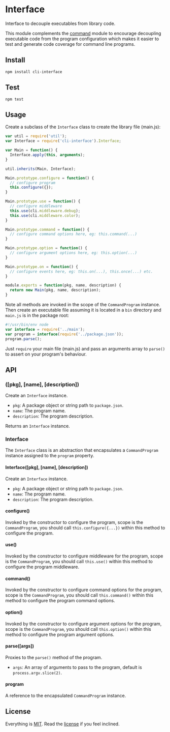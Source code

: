 # Interface

Interface to decouple executables from library code.

This module complements the [command][command] module to encourage decoupling executable code from the program configuration which makes it easier to test and generate code coverage for command line programs.

## Install

```
npm install cli-interface
```

## Test

```
npm test
```

## Usage

Create a subclass of the `Interface` class to create the library file (main.js):

```javascript
var util = require('util');
var Interface = require('cli-interface').Interface;

var Main = function() {
  Interface.apply(this, arguments);
}

util.inherits(Main, Interface);

Main.prototype.configure = function() {
  // configure program
  this.configure({});
}

Main.prototype.use = function() {
  // configure middleware
  this.use(cli.middleware.debug);
  this.use(cli.middleware.color);
}

Main.prototype.command = function() {
  // configure command options here, eg: this.command(...)
}

Main.prototype.option = function() {
  // configure argument options here, eg: this.option(...)
}

Main.prototype.on = function() {
  // configure events here, eg: this.on(...), this.once(...) etc.
}

module.exports = function(pkg, name, description) {
  return new Main(pkg, name, description);
}
```

Note all methods are invoked in the scope of the `CommandProgram` instance. Then create an executable file assuming it is located in a `bin` directory and `main.js` is in the package root:

```javascript
#!/usr/bin/env node
var interface = require('../main');
var program = interface(require('../package.json'));
program.parse();
```

Just `require` your main file (main.js) and pass an arguments array to `parse()` to assert on your program's behaviour.

## API

### ([pkg], [name], [description])

Create an `Interface` instance.

* `pkg`: A package object or string path to `package.json`.
* `name`: The program name.
* `description`: The program description.

Returns an `Interface` instance.

### Interface

The `Interface` class is an abstraction that encapsulates a `CommandProgram`
instance assigned to the `program` property.

#### Interface([pkg], [name], [description])

Create an `Interface` instance.

* `pkg`: A package object or string path to `package.json`.
* `name`: The program name.
* `description`: The program description.

#### configure()

Invoked by the constructor to configure the program, scope is the `CommandProgram`, you should call `this.configure({...})` within this method to configure the program.

#### use()

Invoked by the constructor to configure middleware for the program, scope is the `CommandProgram`, you should call `this.use()` within this method to configure the program middleware.

#### command()

Invoked by the constructor to configure command options for the program, scope is the `CommandProgram`, you should call `this.command()` within this method to configure the program command options.

#### option()

Invoked by the constructor to configure argument options for the program, scope is the `CommandProgram`, you should call `this.option()` within this method to configure the program argument options.

#### parse([args])

Proxies to the `parse()` method of the program.

* `args`: An array of arguments to pass to the program, default is `process.argv.slice(2)`.

#### program

A reference to the encapsulated `CommandProgram` instance.

## License

Everything is [MIT](http://en.wikipedia.org/wiki/MIT_License). Read the [license](/LICENSE) if you feel inclined.

[command]: https://github.com/freeformsystems/cli-command
